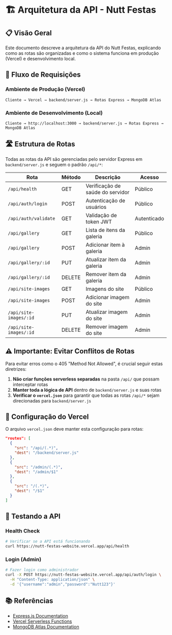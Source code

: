 # 🏗️ Arquitetura da API - Nutt Festas

## 📋 Visão Geral

Este documento descreve a arquitetura da API do Nutt Festas, explicando como as rotas são organizadas e como o sistema funciona em produção (Vercel) e desenvolvimento local.

## 🔄 Fluxo de Requisições

### Ambiente de Produção (Vercel)

```
Cliente → Vercel → backend/server.js → Rotas Express → MongoDB Atlas
```

### Ambiente de Desenvolvimento (Local)

```
Cliente → http://localhost:3000 → backend/server.js → Rotas Express → MongoDB Atlas
```

## 🛣️ Estrutura de Rotas

Todas as rotas da API são gerenciadas pelo servidor Express em `backend/server.js` e seguem o padrão `/api/*`:

| Rota | Método | Descrição | Acesso |
|------|--------|-----------|--------|
| `/api/health` | GET | Verificação de saúde do servidor | Público |
| `/api/auth/login` | POST | Autenticação de usuários | Público |
| `/api/auth/validate` | GET | Validação de token JWT | Autenticado |
| `/api/gallery` | GET | Lista de itens da galeria | Público |
| `/api/gallery` | POST | Adicionar item à galeria | Admin |
| `/api/gallery/:id` | PUT | Atualizar item da galeria | Admin |
| `/api/gallery/:id` | DELETE | Remover item da galeria | Admin |
| `/api/site-images` | GET | Imagens do site | Público |
| `/api/site-images` | POST | Adicionar imagem do site | Admin |
| `/api/site-images/:id` | PUT | Atualizar imagem do site | Admin |
| `/api/site-images/:id` | DELETE | Remover imagem do site | Admin |

## ⚠️ Importante: Evitar Conflitos de Rotas

Para evitar erros como o 405 "Method Not Allowed", é crucial seguir estas diretrizes:

1. **Não criar funções serverless separadas** na pasta `/api/` que possam interceptar rotas
2. **Manter toda a lógica de API** dentro de `backend/server.js` e suas rotas
3. **Verificar o `vercel.json`** para garantir que todas as rotas `/api/*` sejam direcionadas para `backend/server.js`

## 🔧 Configuração do Vercel

O arquivo `vercel.json` deve manter esta configuração para rotas:

```json
"routes": [
  {
    "src": "/api/(.*)",
    "dest": "/backend/server.js"
  },
  {
    "src": "/admin/(.*)",
    "dest": "/admin/$1"
  },
  {
    "src": "/(.*)",
    "dest": "/$1"
  }
]
```

## 🧪 Testando a API

### Health Check

```bash
# Verificar se a API está funcionando
curl https://nutt-festas-website.vercel.app/api/health
```

### Login (Admin)

```bash
# Fazer login como administrador
curl -X POST https://nutt-festas-website.vercel.app/api/auth/login \
  -H "Content-Type: application/json" \
  -d '{"username":"admin","password":"Nutt123"}'
```

## 📚 Referências

- [Express.js Documentation](https://expressjs.com/)
- [Vercel Serverless Functions](https://vercel.com/docs/functions/serverless-functions)
- [MongoDB Atlas Documentation](https://docs.atlas.mongodb.com/)